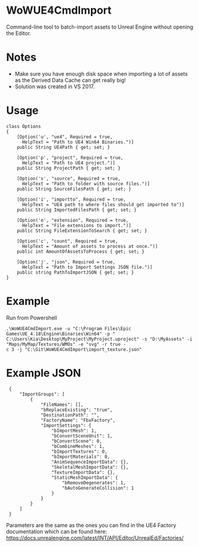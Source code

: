 # WoWUE4CmdImport
Command-line tool to batch-import assets to Unreal Engine without opening the Editor.

# Notes

* Make sure you have enough disk space when importing a lot of assets as the Derived Data Cache can get really big!
* Solution was created in VS 2017.

# Usage

```
class Options
{
    [Option('u', "ue4", Required = true,
      HelpText = "Path to UE4 Win64 Binaries.")]
    public String UE4Path { get; set; }

    [Option('p', "project", Required = true,
      HelpText = "Path to UE4 project.")]
    public String ProjectPath { get; set; }

    [Option('s', "source", Required = true,
      HelpText = "Path to folder with source files.")]
    public String SourceFilesPath { get; set; }

    [Option('i', "importto", Required = true,
      HelpText = "UE4 path to where files should get imported to")]
    public String ImportedFilesPath { get; set; }

    [Option('e', "extension", Required = true,
      HelpText = "File extensions to import.")]
    public String FileExtensionToSearch { get; set; }        

    [Option('c', "count", Required = true,
      HelpText = "Amount of assets to process at once.")]
    public int AmountOfAssetsToProcess { get; set; }

    [Option('j', "json", Required = true,
      HelpText = "Path to Import Settings JSON file.")]
    public string PathToImportJSON { get; set; }
}
```

# Example

Run from Powershell

```
.\WoWUE4CmdImport.exe -u "C:\Program Files\Epic Games\UE_4.18\Engine\Binaries\Win64" -p "
C:\Users\Kia\Desktop\MyProject\MyProject.uproject" -s "D:\MyAssets" -i "Maps/MyMap/Textures/WMOs" -e "svg" -r true -
c 3 -j "C:\Git\WoWUE4CmdImport\import_texture.json"
```

# Example JSON
```
 {
     "ImportGroups": [
         {
             "FileNames": [],
             "bReplaceExisting": "true", 
             "DestinationPath": "", 
             "FactoryName": "FbxFactory", 
             "ImportSettings": {
                 "bImportMesh": 1, 
                 "bConvertSceneUnit": 1, 
                 "bConvertScene": 0,
                 "bCombineMeshes": 1, 
                 "bImportTextures": 0, 
                 "bImportMaterials": 0, 
                 "AnimSequenceImportData": {}, 
                 "SkeletalMeshImportData": {},
                 "TextureImportData": {}, 
                 "StaticMeshImportData": {
                     "bRemoveDegenerates": 1, 
                     "bAutoGenerateCollision": 1
                 }
             }
         }
     ]
 }
 ```
 
 Parameters are the same as the ones you can find in the UE4 Factory documentation which can be found here: https://docs.unrealengine.com/latest/INT/API/Editor/UnrealEd/Factories/

